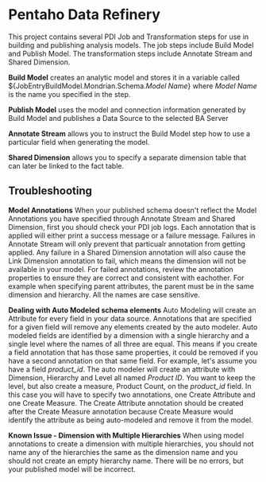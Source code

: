 # Pentaho Data Refinery
This project contains several PDI Job and Transformation steps for use in building and publishing analysis models.  The job steps include Build Model and Publish Model.  The transformation steps include Annotate Stream and Shared Dimension.

**Build Model** creates an analytic model and stores it in a variable called ${JobEntryBuildModel.Mondrian.Schema._Model Name_} where _Model Name_ is the name you specified in the step.

**Publish Model** uses the model and connection information generated by Build Model and publishes a Data Source to the selected BA Server

**Annotate Stream** allows you to instruct the Build Model step how to use a particular field when generating the model.

**Shared Dimension** allows you to specify a separate dimension table that can later be linked to the fact table.

## Troubleshooting
**Model Annotations**
When your published schema doesn't reflect the Model Annotations you have specified through Annotate Stream and Shared Dimension, first you should check your PDI job logs.  Each annotation that is applied will either print a success message or a failure message.  Failures in Annotate Stream will only prevent that particualr annotation from getting applied.  Any failure in a Shared Dimension annotation will also cause the Link Dimension annotation to fail, which means the dimension will not be available in your model.  For failed annotations, review the annotation properties to ensure they are correct and consistent with eachother.  For example when specifying parent attributes, the parent must be in the same dimension and hierarchy.  All the names are case sensitive.

**Dealing with Auto Modeled schema elements**
Auto Modeling will create an Attribute for every field in your data source.  Annotations that are specified for a given field will remove any elements created by the auto modeler.  Auto modeled fields are identified by a dimension with a single hierarchy and a single level where the names of all three are equal.  This means if you create a field annotation that has those same properties, it could be removed if you have a second annotation on that same field.  For example, let's assume you have a field _product\_id_.  The auto modeler will create an attribute with Dimension, Hierarchy and Level all named _Product ID_.  You want to keep the level, but also create a measure, Product Count, on the _product\_id_ field.  In this case you will have to specify two annotations, one Create Attribute and one Create Measure.  The Create Attribute annotation should be created after the Create Measure annotation because Create Measure would identify the attribute as being auto-modeled and remove it from the model.

**Known Issue - Dimension with Multiple Hierarchies**
When using model annotations to create a dimension with multiple hierarchies, you should not name any of the hierarchies the same as the dimension name and you should not create an empty hierarchy name.  There will be no errors, but your published model will be incorrect.
